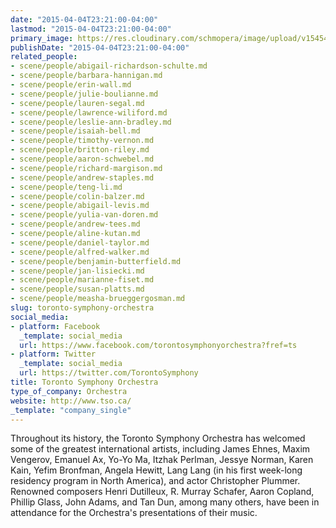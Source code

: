 ```yaml
---
date: "2015-04-04T23:21:00-04:00"
lastmod: "2015-04-04T23:21:00-04:00"
primary_image: https://res.cloudinary.com/schmopera/image/upload/v1545409169/media/webhook-uploads/1428204066553/mzl.yxwpofpn.jpg.jpg
publishDate: "2015-04-04T23:21:00-04:00"
related_people:
- scene/people/abigail-richardson-schulte.md
- scene/people/barbara-hannigan.md
- scene/people/erin-wall.md
- scene/people/julie-boulianne.md
- scene/people/lauren-segal.md
- scene/people/lawrence-wiliford.md
- scene/people/leslie-ann-bradley.md
- scene/people/isaiah-bell.md
- scene/people/timothy-vernon.md
- scene/people/britton-riley.md
- scene/people/aaron-schwebel.md
- scene/people/richard-margison.md
- scene/people/andrew-staples.md
- scene/people/teng-li.md
- scene/people/colin-balzer.md
- scene/people/abigail-levis.md
- scene/people/yulia-van-doren.md
- scene/people/andrew-tees.md
- scene/people/aline-kutan.md
- scene/people/daniel-taylor.md
- scene/people/alfred-walker.md
- scene/people/benjamin-butterfield.md
- scene/people/jan-lisiecki.md
- scene/people/marianne-fiset.md
- scene/people/susan-platts.md
- scene/people/measha-brueggergosman.md
slug: toronto-symphony-orchestra
social_media:
- platform: Facebook
  _template: social_media
  url: https://www.facebook.com/torontosymphonyorchestra?fref=ts
- platform: Twitter
  _template: social_media
  url: https://twitter.com/TorontoSymphony
title: Toronto Symphony Orchestra
type_of_company: Orchestra
website: http://www.tso.ca/
_template: "company_single"
---
```


<p>
	Throughout its history, the Toronto Symphony Orchestra has welcomed some of the greatest international artists, including James Ehnes, Maxim Vengerov, Emanuel Ax, Yo-Yo Ma, Itzhak Perlman, Jessye Norman, Karen Kain, Yefim Bronfman, Angela Hewitt, Lang Lang (in his first week-long residency program in North America), and actor Christopher Plummer. Renowned composers Henri Dutilleux, R. Murray Schafer, Aaron Copland, Phillip Glass, John Adams, and Tan Dun, among many others, have been in attendance for the Orchestra's presentations of their music.
</p>
